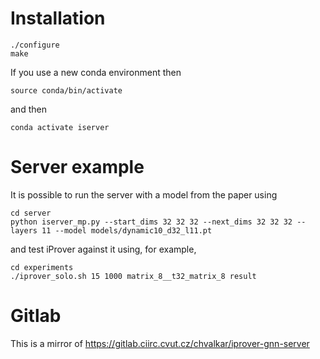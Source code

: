 # Installation

    ./configure
	make

If you use a new conda environment then

	source conda/bin/activate
	
and then

	conda activate iserver

# Server example

It is possible to run the server with a model from the paper using

	cd server
	python iserver_mp.py --start_dims 32 32 32 --next_dims 32 32 32 --layers 11 --model models/dynamic10_d32_l11.pt
	
and test iProver against it using, for example,

	cd experiments
	./iprover_solo.sh 15 1000 matrix_8__t32_matrix_8 result

# Gitlab

This is a mirror of https://gitlab.ciirc.cvut.cz/chvalkar/iprover-gnn-server
